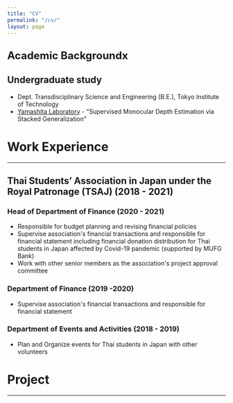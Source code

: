 ```yaml
---
title: "CV"
permalink: "/cv/"
layout: page
---
```


<font size="+2">Academic Backgroundx</font>
---

## Undergraduate study
 - Dept. Transdisciplinary Science and Engineering (B.E.), Tokyo Institute of Technology
 - [Yamashita Laboratory](http://www.ide.titech.ac.jp/~yylab/) - "Supervised Monocular Depth Estimation via Stacked Generalization"

# Work Experience
---

## Thai Students’ Association in Japan under the Royal Patronage (TSAJ) (2018 - 2021)
### Head of Department of Finance (2020 - 2021)
 - Responsible for budget planning and revising financial policies
 - Supervise association's financial transactions and responsible for financial statement including financial donation distribution for Thai students in Japan affected by Covid-19 pandemic (supported by MUFG Bank)
 - Work with other senior members as the association's project approval committee
### Department of Finance (2019 -2020)
 - Supervise association's financial transactions and responsible for financial statement
### Department of Events and Activities (2018 - 2019)
 - Plan and Organize events for Thai students in Japan with other volunteers

# Project
---
